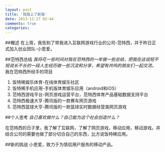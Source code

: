 ```yaml
---
layout: post
title: '我踏上了新路'
date: 2013-11-27 02:44
comments: true
categories: 
---
```

##概述
在上周，我告别了带我进入互联网游戏行业的公司-范特西，并于昨日正式加入创业团队-小恩爱。

##范特西总结
*我将花一些时间对我在范特西的一年做一些总结，把我在这说短不短说长不长的一段人生经历做一些沉淀和分享，希望有共鸣的朋友们一起交流。*
我在范特西所经手的项目
1. 饭特稀娱乐体育-在线体育娱乐社区
2. 饭特稀手机应用-手机版体育娱乐应用（android和iOS）
3. 范特西游戏平台-网页游戏运营平台，范特西体育产品基础数据支持平台
4. 范特西极速大亨-腾讯版的一款赛车网页游戏
5. 范特西篮球大亨-腾讯版的一款篮球实时数据经营类网页游戏

##个人思考
*自己喜欢做什么？自己能为这个社会创造什么？*

在范特西的日子里，我了解了互联网，了解了网页游戏，移动应用，移动游戏。并结合公司的需要也做了部分切合自己的东西，比方说饭特稀应用。

##新的挑战
小恩爱，致力于为情侣用户服务的移动产品。